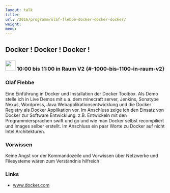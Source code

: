 ```yaml
---
layout: talk
title:
url: /2016/programm/olaf-flebbe-docker-docker-docker/
weight:
menu:
---
```

## Docker ! Docker ! Docker !

### <img height = "32" src="../../../images/talk.svg"> 10:00 bis 11:00 in Raum V2 {#-1000-bis-1100-in-raum-v2}

### Olaf Flebbe

Eine Einführung in Docker und Installation der Docker Toolbox. Als Demo stelle ich in Live Demos mit u.a. dem minecraft server, Jenkins, Sonatype Nexus, Wordpress, Java Webapplikationsentwicklung und die Docker Registry als Docker Applikation vor. Im Anschluss zeige ich den Einsatz von Docker zur Software Entwicklung:  z.B. Entwickeln mit den Programmiersprachen swift und go und wie man Docker selbst recompiliert und Images selber erstellt.  Im Anschluss ein paar Worte zu Docker auf nicht Intel Architekturen.

### Vorwissen

Keine Angst vor der Kommandozeile und Vorwissen über Netzwerke und Filesysteme wären zum Verständnis hilfreich

### Links

- <a href="http://www.docker.com" target="_blank">www.docker.com</a>
